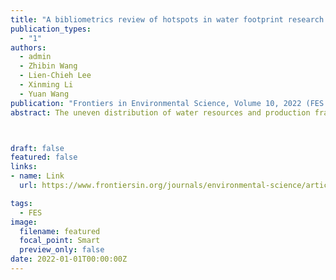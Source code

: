 ```yaml
---
title: "A bibliometrics review of hotspots in water footprint research based on co-words network analysis" 
publication_types:
  - "1"
authors:
  - admin
  - Zhibin Wang
  - Lien-Chieh Lee
  - Xinming Li
  - Yuan Wang
publication: "Frontiers in Environmental Science, Volume 10, 2022 (FES 2022)"
abstract: The uneven distribution of water resources and production fragmentation make the study of water footprint an important part of water resources management and environmental research. This paper provides a bibliometrics analysis of 3822 papers related to the water footprint topic before 2021, including 2381 English papers from the Science Citation Index (SCI) database and 1441 Chinese papers from the China National Knowledge Infrastructure (CNKI) database. We applied the method of co-word analysis to study the changes in hot research fields in four stages and represented a comparative analysis of highly cited papers and the application of water footprint theory in various sectors. 



draft: false
featured: false
links:
- name: Link
  url: https://www.frontiersin.org/journals/environmental-science/articles/10.3389/fenvs.2022.1027936/full

tags:
  - FES
image:
  filename: featured
  focal_point: Smart
  preview_only: false
date: 2022-01-01T00:00:00Z
---
```

